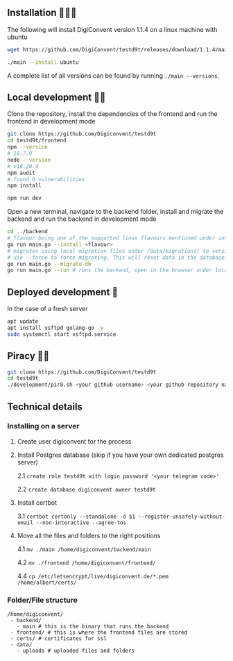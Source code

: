 ## Installation 🧙🏻‍♂️

The following will install DigiConvent version 1.1.4 on a linux machine with ubuntu


```bash
wget https://github.com/DigiConvent/testd9t/releases/download/1.1.4/main

./main --install ubuntu
```

A complete list of all versions can be found by running `./main --versions`.

## Local development 👷🏻

Clone the repository, install the dependencies of the frontend and run the frontend in development mode
```bash
git clone https://github.com/Digiconvent/testd9t
cd testd9t/frontend
npm --version  
# 10.7.0
node --version 
# v18.20.4
npm audit      
# found 0 vulnerabilities
npm install

npm run dev
```

Open a new terminal, navigate to the backend folder, install and migrate the backend and run the backend in development mode 
```bash
cd ../backend
# flavour being one of the supported linux flavours mentioned under install/<flavour>/
go run main.go --install <flavour>
# migrates using local migration files under /data/migrations/ to version .env -> VERSION 
# use --force to force migrating. This will reset data in the database
go run main.go --migrate-db
go run main.go --run # runs the backend, open in the browser under localhost under port .env -> PORT
```

## Deployed development 🧪

In the case of a fresh server

```bash
apt update
apt install vsftpd golang-go -y
sudo systemctl start vsftpd.service
```


## Piracy 🏴‍☠️

```bash
git clone https://github.com/DigiConvent/testd9t
cd testd9t
./development/pir8.sh <your github username> <your github repository name>
```

## Technical details

### Installing on a server

 1. Create user digiconvent for the process 
 2. Install Postgres database (skip if you have your own dedicated postgres server)
    
    2.1 `create role testd9t with login password '<your telegram code>'`

    2.2 `create database digiconvent owner testd9t`
 3. Install certbot
 
    3.1 `certbot certonly --standalone -d $1 --register-unsafely-without-email --non-interactive --agree-tos`
 4. Move all the files and folders to the right positions

    4.1 `mv ./main /home/digiconvent/backend/main`

    4.2 `mv ./frontend /home/digiconvent/frontend/`

    4.4 `cp /etc/letsencrypt/live/digiconvent.de/*.pem /home/albert/certs/`


### Folder/File structure

```
/home/digiconvent/
 - backend/
   - main # this is the binary that runs the backend
 - frontend/ # this is where the frontend files are stored
 - certs/ # certificates for ssl
 - data/
   - uploads # uploaded files and folders 
```